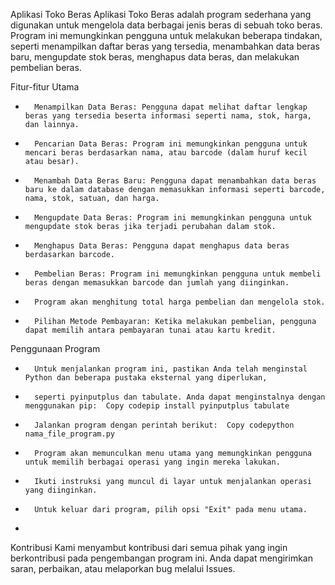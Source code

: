 Aplikasi Toko Beras
Aplikasi Toko Beras adalah program sederhana yang digunakan untuk mengelola data berbagai jenis beras di sebuah toko beras. Program ini memungkinkan pengguna untuk melakukan beberapa tindakan, seperti menampilkan daftar beras yang tersedia, menambahkan data beras baru, mengupdate stok beras, menghapus data beras, dan melakukan pembelian beras.

Fitur-fitur Utama
* 		Menampilkan Data Beras: Pengguna dapat melihat daftar lengkap beras yang tersedia beserta informasi seperti nama, stok, harga, dan lainnya.
* 		Pencarian Data Beras: Program ini memungkinkan pengguna untuk mencari beras berdasarkan nama, atau barcode (dalam huruf kecil atau besar).
* 		Menambah Data Beras Baru: Pengguna dapat menambahkan data beras baru ke dalam database dengan memasukkan informasi seperti barcode, nama, stok, satuan, dan harga.
* 		Mengupdate Data Beras: Program ini memungkinkan pengguna untuk mengupdate stok beras jika terjadi perubahan dalam stok.
* 		Menghapus Data Beras: Pengguna dapat menghapus data beras berdasarkan barcode.
* 		Pembelian Beras: Program ini memungkinkan pengguna untuk membeli beras dengan memasukkan barcode dan jumlah yang diinginkan.
* 		Program akan menghitung total harga pembelian dan mengelola stok.
* 		Pilihan Metode Pembayaran: Ketika melakukan pembelian, pengguna dapat memilih antara pembayaran tunai atau kartu kredit.

Penggunaan Program
* 		Untuk menjalankan program ini, pastikan Anda telah menginstal Python dan beberapa pustaka eksternal yang diperlukan,
* 		seperti pyinputplus dan tabulate. Anda dapat menginstalnya dengan menggunakan pip:  Copy codepip install pyinputplus tabulate  
* 		Jalankan program dengan perintah berikut:  Copy codepython nama_file_program.py  
* 		Program akan memunculkan menu utama yang memungkinkan pengguna untuk memilih berbagai operasi yang ingin mereka lakukan.
* 		Ikuti instruksi yang muncul di layar untuk menjalankan operasi yang diinginkan.
* 		Untuk keluar dari program, pilih opsi "Exit" pada menu utama.
* 


Kontribusi
Kami menyambut kontribusi dari semua pihak yang ingin berkontribusi pada pengembangan program ini. Anda dapat mengirimkan saran, perbaikan, atau melaporkan bug melalui Issues.

